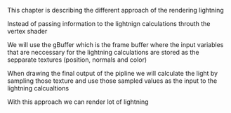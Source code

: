 This chapter is describing the different approach of the 
rendering lightning 

Instead of passing information to the lightnign calculations throuth the 
vertex shader 

We will use the gBuffer which is the frame buffer where the input variables that are neccessary for the 
lightning calculations are stored as the sepparate textures (position, normals and color) 

When drawing the final output of the pipline we will calculate the light by sampling those texture 
and use those sampled values as the input to the lightning calcualtions

With this approach we can render lot of lightning 